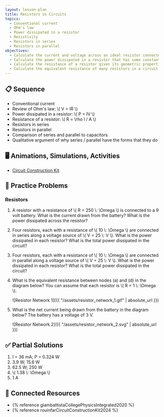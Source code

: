 ```yaml
---
layout: lesson-plan
title: Resistors in Circuits
topics:
  - Conventional current
  - Ohm's law
  - Power dissipated in a resistor
  - Resistivity
  - Resistors in series
  - Resistors in parallel
objectives:
  - Calculate the current and voltage across an ideal resistor connected to an ideal battery
  - Calculate the power dissipated in a resistor that has some constant current flowing through it
  - Calculate the resistance of a resistor given its geometric properties and material resistivity
  - Calculate the equivalent resistance of many resistors in a circuit
---
```


## 📋 Sequence

* Conventional current
* Review of Ohm's law: \\( V = IR \\)
* Power dissipated in a resistor: \\( P = IV \\)
* Resistance of a resistor: \\( R = \\rho l / A \\)
* Resistors in series
* Resistors in parallel
* Comparison of series and parallel to capacitors
* Qualitative argument of why series / parallel have the forms that they do

## 🖥️ Animations, Simulations, Activities

* [Circuit Construction Kit](https://phet.colorado.edu/sims/html/circuit-construction-kit-dc/latest/circuit-construction-kit-dc_all.html)

## 📝 Practice Problems

### Resistors

1. A resistor with a resistance of \\( R = 250 \\: \Omega \\) is connected to a 9 volt battery. What is the current drawn from the battery? What is the power dissipated across the resistor?
2. Four resistors, each with a resistance of \\( 10 \\: \Omega \\) are connected in series along a voltage source of \\( V = 25 \\: V \\). What is the power dissipated in each resistor? What is the total power dissipated in the circuit?
3. Four resistors, each with a resistance of \\( 10 \\: \Omega \\) are connected in parallel along a voltage source of \\( V = 25 \\: V \\). What is the power dissipated in each resistor? What is the total power dissipated in the circuit?
4. What is the equivalent resistance between nodes (a) and (d) in the diagram below? You can assume that each resistor is \\( R = 1 \\: \Omega \\).

    ![Resistor Network 1]({{ "/assets/resistor_network_1.gif" | absolute_url }})

5. What is the net current being drawn from the battery in the diagram below? The battery has a voltage of 3 V.

    ![Resistor Network 2]({{ "/assets/resistor_network_2.svg" | absolute_url }})

## ✅ Partial Solutions

1. I = 36 mA; P = 0.324 W
2. 3.9 W; 15.6 W
3. 62.5 W; 250 W
4. \\( 1.38 \\: \Omega \\)
5. 1 A

## 📘 Connected Resources

* {% reference giambattistaCollegePhysicsIntegrated2020 %}
* {% reference rouinfarCircuitConstructionKit2024 %}
